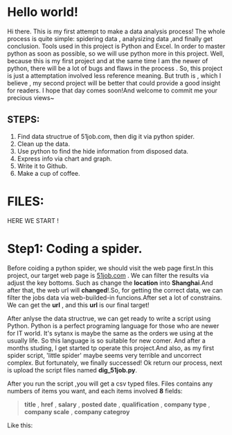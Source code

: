 # Hello world!

Hi there. This is my first attempt to make a data analysis process! The whole process is quite simple: spidering data , analysizing data ,and finally get conclusion. Tools used in this project is Python and Excel. In order to master python as soon as possible, so we will use python more in this project. Well, because this is my first project and at the same time I am the newer of python, there will be a lot of bugs and flaws in the process . So, this project is just a attemptation involved less reference meaning. But truth is , which I believe , my second project will be better that could provide a good insight for readers. I hope that day comes soon!And welcome to commit me your
precious views~

## STEPS:
1. Find data structrue of 51job.com, then dig it via  python spider.
2. Clean up the data.
3. Use python to find the hide information from disposed data.
4. Express info via chart and graph.
5. Write it to Github.
6. Make a cup of coffee.


# FILES:

HERE WE START !

# Step1: Coding a spider.
Before coiding a python spider, we should visit the web page first.In this project, our target web page is [51job.com](https://search.51job.com/list/020000,000000,0000,00,9,99,%2520,2,1.html?lang=c&stype=&postchannel=0000&workyear=99&cotype=99&degreefrom=99&jobterm=99&companysize=99&providesalary=99&lonlat=0%2C0&radius=-1&ord_field=0&confirmdate=9&fromType=&dibiaoid=0&address=&line=&specialarea=00&from=&welfare=) . We can filter the results via adjust the key bottoms. Such as change the __location__ into __Shanghai__.And after that, the web url will __changed__!.So, for getting the correct data, we can filter the jobs data via web-builded-in funcions.After set a lot of constrains. We can get the **url** , and this **url** is our final target!

After anlyse the data structrue, we can get ready to write a script using Python. Python is a perfect programing language for those who are newer for IT world. It's sytanx is maybe the same as the orders we using at the usually life. So this language is so suitable for new comer. And after a months studing, I get started tp operate this project.And also, as my first spider script, 'little spider' maybe seems very terrible and uncorrect complex. But fortunately, we finally successed! Ok return our process, next is upload the script files named **__dig_51job.py__**. 

After you run the script ,you will get a csv typed files. Files contains any numbers of items you want, and each items involved __8__   fields:

> __title__ , __href__ , __salary__ , __posted date__ , __qualification__ , __company type__ , __company scale__ , __company categroy__

Like this:








































